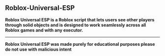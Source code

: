**Roblox-Universal-ESP**
--------
**Roblox Universal ESP is a Roblox script that lets users see other players through solid objects and is designed to work seamlessly across all Roblox games and with any executor.**

-----
**Roblox Universal ESP was made purely for educational purposes please do not use with malicious intent**
